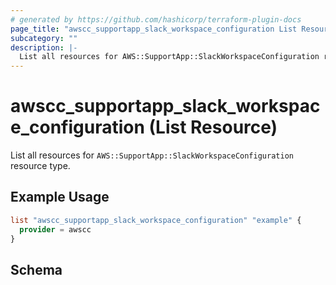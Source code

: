 ```yaml
---
# generated by https://github.com/hashicorp/terraform-plugin-docs
page_title: "awscc_supportapp_slack_workspace_configuration List Resource - terraform-provider-awscc"
subcategory: ""
description: |-
  List all resources for AWS::SupportApp::SlackWorkspaceConfiguration resource type.
---
```


# awscc_supportapp_slack_workspace_configuration (List Resource)

List all resources for `AWS::SupportApp::SlackWorkspaceConfiguration` resource type.

## Example Usage

```terraform
list "awscc_supportapp_slack_workspace_configuration" "example" {
  provider = awscc
}
```

<!-- schema generated by tfplugindocs -->
## Schema
